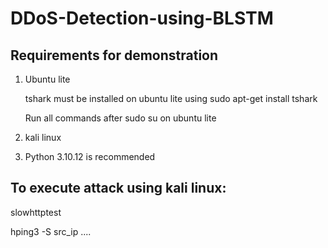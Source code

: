 # DDoS-Detection-using-BLSTM
## Requirements for demonstration
1. Ubuntu lite  

   tshark must be installed on ubuntu lite using sudo apt-get install tshark

   Run all commands after sudo su on ubuntu lite

3. kali linux
   
4. Python 3.10.12 is recommended


## To execute attack using kali linux:

slowhttptest  

hping3 -S src_ip ....










